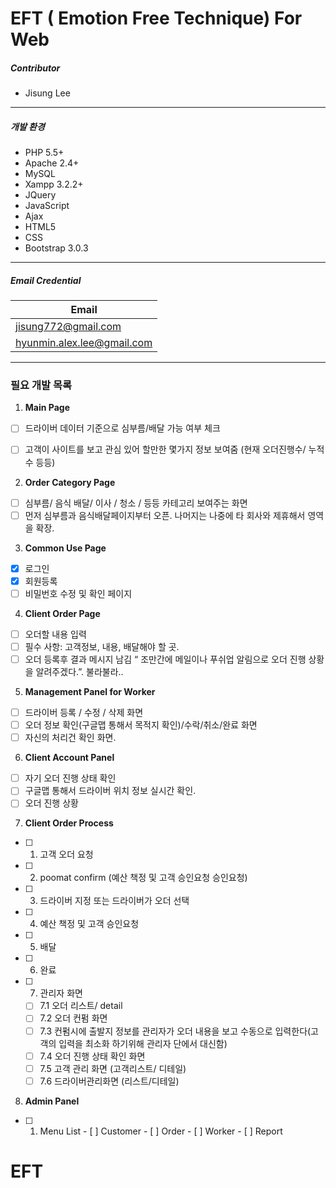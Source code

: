 ﻿# EFT ( Emotion Free Technique) For Web
##### Contributor
* Jisung Lee

----

##### 개발 환경

* PHP 5.5+
* Apache 2.4+
* MySQL
* Xampp 3.2.2+
* JQuery
* JavaScript
* Ajax
* HTML5
* CSS
* Bootstrap 3.0.3

-----

##### Email Credential
Email | 
------ |
jisung772@gmail.com | 
hyunmin.alex.lee@gmail.com | 

------
### 필요 개발 목록

1.  **Main Page**
  - [ ]  드라이버 데이터 기준으로 심부름/배달 가능 여부 체크
  - [ ] 고객이 사이트를 보고 관심 있어 할만한 몇가지 정보 보여줌 (현재 오더진행수/ 누적수 등등)


2.  **Order Category Page**
  - [ ] 심부름/ 음식 배달/ 이사 / 청소 / 등등 카테고리 보여주는 화면
  - [ ] 먼저 심부름과 음식배달페이지부터 오픈. 나머지는 나중에 타 회사와 제휴해서 영역을 확장.

3.	**Common Use Page**
  - [x] 로그인
  - [x]  회원등록
  - [ ] 비밀번호 수정 및 확인 페이지

4.	**Client Order Page**
  - [ ] 오더할 내용 입력
  - [ ] 필수 사항: 고객정보, 내용, 배달해야 할 곳.
  - [ ] 오더 등록후 결과 메시지 남김 “ 조만간에 메일이나 푸쉬업 알림으로 오더 진행 상황을 알려주겠다.”. 불라불라..

5.	**Management Panel for Worker**
  - [ ] 드라이버 등록 / 수정 / 삭제 화면
  - [ ] 오더 정보 확인(구글맵 통해서 목적지 확인)/수락/취소/완료 화면
  - [ ] 자신의 처리건 확인 화면.

6.	**Client Account Panel**
  - [ ] 자기 오더 진행 상태 확인
  - [ ] 구글맵 통해서 드라이버 위치 정보 실시간 확인.
  - [ ] 오더 진행 상황

7. **Client Order Process**
  - [ ] 1. 고객 오더 요청
  - [ ] 2. poomat confirm  (예산 책정 및 고객 승인요청 승인요청)
  - [ ] 3. 드라이버 지정 또는 드라이버가 오더 선택
  - [ ] 4. 예산 책정 및 고객 승인요청
  - [ ] 5. 배달
  - [ ] 6. 완료
  - [ ] 7.	관리자 화면
    - [ ] 7.1 오더 리스트/ detail
    - [ ] 7.2 오더 컨펌 화면
    - [ ] 7.3 컨펌시에 출발지 정보를 관리자가 오더 내용을 보고 수동으로 입력한다(고객의 입력을 최소화 하기위해 관리자 단에서 대신함)
    - [ ] 7.4 오더 진행 상태 확인 화면
    - [ ] 7.5 고객 관리 화면 (고객리스트/ 디테일)
    - [ ] 7.6 드라이버관리화면 (리스트/디테일)
8. **Admin Panel**
  - [ ]  1. Menu List
    - [ ]  Customer
    - [ ]  Order
    - [ ]  Worker
    - [ ]  Report
# EFT

